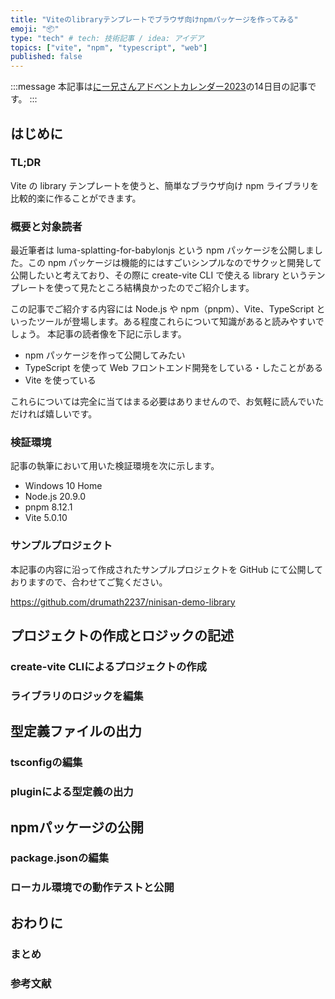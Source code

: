 ```yaml
---
title: "Viteのlibraryテンプレートでブラウザ向けnpmパッケージを作ってみる"
emoji: "📦"
type: "tech" # tech: 技術記事 / idea: アイデア
topics: ["vite", "npm", "typescript", "web"]
published: false
---
```


:::message
本記事は[にー兄さんアドベントカレンダー2023](https://qiita.com/advent-calendar/2023/ninisan_solo)の14日目の記事です。
:::

## はじめに

### TL;DR

Vite の library テンプレートを使うと、簡単なブラウザ向け npm ライブラリを比較的楽に作ることができます。

### 概要と対象読者

最近筆者は luma-splatting-for-babylonjs という npm パッケージを公開しました。この npm パッケージは機能的にはすごいシンプルなのでサクッと開発して公開したいと考えており、その際に create-vite CLI で使える library というテンプレートを使って見たところ結構良かったのでご紹介します。

この記事でご紹介する内容には Node.js や npm（pnpm）、Vite、TypeScript といったツールが登場します。ある程度これらについて知識があると読みやすいでしょう。
本記事の読者像を下記に示します。

- npm パッケージを作って公開してみたい
- TypeScript を使って Web フロントエンド開発をしている・したことがある
- Vite を使っている

これらについては完全に当てはまる必要はありませんので、お気軽に読んでいただければ嬉しいです。

### 検証環境

記事の執筆において用いた検証環境を次に示します。

- Windows 10 Home
- Node.js 20.9.0
- pnpm 8.12.1
- Vite 5.0.10

### サンプルプロジェクト

本記事の内容に沿って作成されたサンプルプロジェクトを GitHub にて公開しておりますので、合わせてご覧ください。

https://github.com/drumath2237/ninisan-demo-library

## プロジェクトの作成とロジックの記述

### create-vite CLIによるプロジェクトの作成

### ライブラリのロジックを編集

## 型定義ファイルの出力

### tsconfigの編集

### pluginによる型定義の出力

## npmパッケージの公開

### package.jsonの編集

### ローカル環境での動作テストと公開

## おわりに

### まとめ

### 参考文献

